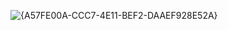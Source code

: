 ![{A57FE00A-CCC7-4E11-BEF2-DAAEF928E52A}](https://github.com/user-attachments/assets/acd81646-413b-47ac-987e-14a6a8096606)
